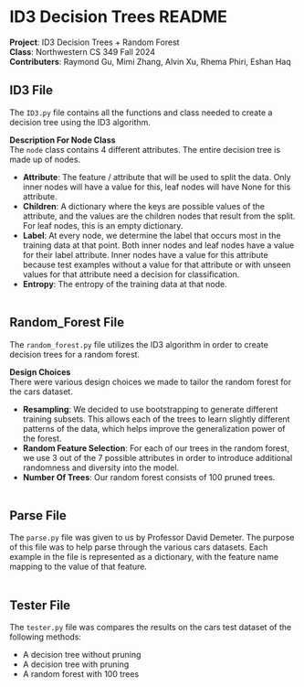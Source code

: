 # ID3 Decision Trees README
 **Project**: ID3 Decision Trees + Random Forest<br>
 **Class**: Northwestern CS 349 Fall 2024<br>
 **Contributers**: Raymond Gu, Mimi Zhang, Alvin Xu, Rhema Phiri, Eshan Haq

## ID3 File
The `ID3.py` file contains all the functions and class needed to create a decision tree using the ID3 algorithm.<br>

**Description For Node Class**<br>
The `node` class contains 4 different attributes. The entire decision tree is made up of nodes.<br>
- **Attribute**: The feature / attribute that will be used to split the data. Only inner nodes will have a value for this,
                 leaf nodes will have None for this attribute.<br>
- **Children**: A dictionary where the keys are possible values of the attribute, and the values are the children nodes that
                result from the split. For leaf nodes, this is an empty dictionary.<br>
- **Label**: At every node, we determine the label that occurs most in the training data at that point. Both inner nodes
             and leaf nodes have a value for their label attribute. Inner nodes have a value for this attribute because test
             examples without a value for that attribute or with unseen values for that attribute need a decision for classification.<br>
- **Entropy**: The entropy of the training data at that node.<br><br>

## Random_Forest File
The `random_forest.py` file utilizes the ID3 algorithm in order to create decision trees for a random forest.<br>

**Design Choices**<br>
There were various design choices we made to tailor the random forest for the cars dataset.
- **Resampling**: We decided to use bootstrapping to generate different training subsets. This allows each of the trees to
                  learn slightly different patterns of the data, which helps improve the generalization power of the forest.<br>
- **Random Feature Selection**: For each of our trees in the random forest, we use 3 out of the 7 possible attributes in order
                                to introduce additional randomness and diversity into the model.<br>
- **Number Of Trees**: Our random forest consists of 100 pruned trees.<br><br>

## Parse File
The `parse.py` file was given to us by Professor David Demeter. The purpose of this file was to help parse through the various
cars datasets. Each example in the file is represented as a dictionary, with the feature name mapping to the value of that feature.<br><br>

## Tester File
The `tester.py` file was compares the results on the cars test dataset of the following methods:
- A decision tree without pruning
- A decision tree with pruning
- A random forest with 100 trees
